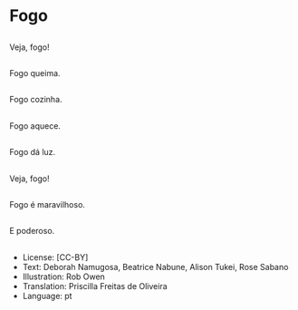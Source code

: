 # Fogo

##
Veja, fogo!

##
Fogo queima.

##
Fogo cozinha.

##
Fogo aquece.

##
Fogo dá luz.

##
Veja, fogo!

##
Fogo é maravilhoso.

##
E poderoso.

##
* License: [CC-BY]
* Text: Deborah Namugosa, Beatrice Nabune, Alison Tukei, Rose Sabano
* Illustration: Rob Owen
* Translation: Priscilla Freitas de Oliveira
* Language: pt
